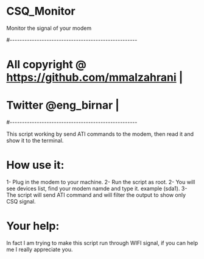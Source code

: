 # CSQ_Monitor
Monitor the signal of your modem

#----------------------------------------------------
# All copyright @ https://github.com/mmalzahrani     |
# Twitter @eng_birnar                                |
#----------------------------------------------------


This script working by send ATI commands to the modem, then read it and show it to the terminal.

# How use it:
1- Plug in the modem to your machine.
2- Run the script as root.
2- You will see devices list, find your modem namde and type it. example (sda1).
3- The script will send ATI command and will filter the output to show only CSQ signal.

# Your help:
In fact I am trying to make this script run through WIFI signal, if you can help me I really appreciate you.
